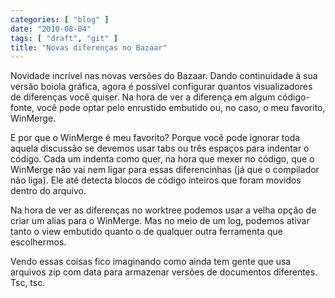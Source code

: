 ```yaml
---
categories: [ "blog" ]
date: "2010-08-04"
tags: [ "draft", "git" ]
title: "Novas diferenças no Bazaar"
---
```

Novidade incrível nas novas versões do Bazaar. Dando continuidade
à sua versão boiola gráfica, agora é possível configurar quantos
visualizadores de diferenças você quiser. Na hora de ver a diferença
em algum código-fonte, você pode optar pelo enrustido embutido ou,
no caso, o meu favorito, WinMerge.

E por que o WinMerge é meu favorito? Porque você pode ignorar toda
aquela discussão se devemos usar tabs ou três espaços para indentar
o código. Cada um indenta como quer, na hora que mexer no código,
que o WinMerge não vai nem ligar para essas diferencinhas (já que o
compilador não liga). Ele até detecta blocos de código inteiros que
foram movidos dentro do arquivo.

Na hora de ver as diferenças no worktree podemos usar a velha opção
de criar um alias para o WinMerge. Mas no meio de um log, podemos
ativar tanto o view embutido quanto o de qualquer outra ferramenta que
escolhermos.

Vendo essas coisas fico imaginando como ainda tem gente que usa arquivos
zip com data para armazenar versões de documentos diferentes. Tsc, tsc.
